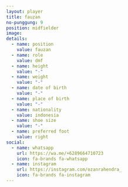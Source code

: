 ```yaml
---
layout: player
title: fauzan
no-punggung: 9
position: midfielder
image: 
details:
  - name: position
    value: fauzan
  - name: role
    value: dmf
  - name: height
    value: "-"
  - name: weight
    value: "-"
  - name: date of birth
    value: "-"
  - name: place of birth
    value: "-"
  - name: nationality
    value: indonesia
  - name: shoe size
    value: "-"
  - name: preferred foot
    value: right
social:
  - name: whatsapp
    url: https://wa.me/+6289664710723
    icon: fa-brands fa-whatsapp
  - name: instagram
    url: https://instagram.com/ozanrahendra_
    icon: fa-brands fa-instagram
---
```

